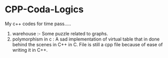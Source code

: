 CPP-Coda-Logics
===============

My c++ codes for time pass.....

1) warehouse :- Some puzzle related to graphs.
2) polymorphism in c : A sad implementation of virtual table that in done behind the scenes in C++ in C. 
                       File is still a cpp file because of ease of writing it in C++.

